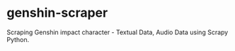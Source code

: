 # genshin-scraper
 Scraping Genshin impact character - Textual Data, Audio Data using Scrapy Python.
